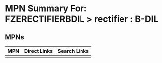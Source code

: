 



# MPN Summary For: FZERECTIFIERBDIL > rectifier : B-DIL

## MPNs
  

|MPN|Direct Links|Search Links|
| :--- | :--- | :--- |
||||

